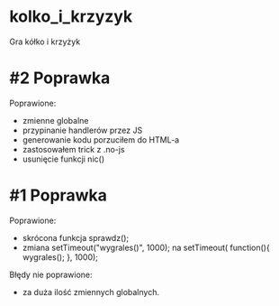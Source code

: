# kolko_i_krzyzyk
Gra kółko i krzyżyk

# #2 Poprawka

Poprawione:
- zmienne globalne
- przypinanie handlerów przez JS
- generowanie kodu porzuciłem do HTML-a
- zastosowałem trick z .no-js
- usunięcie funkcji nic()

# #1 Poprawka

Poprawione:
- skrócona funkcja sprawdz();
- zmiana setTimeout("wygrales()", 1000); na setTimeout( function(){ wygrales(); }, 1000);

Błędy nie poprawione:
- za duża ilość zmiennych globalnych.
